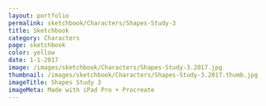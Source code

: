 ```yaml
---
layout: portfolio
permalink: sketchbook/Characters/Shapes-Study-3
title: Sketchbook
category: Characters
page: sketchbook
color: yellow
date: 1-1-2017
image: /images/sketchbook/Characters/Shapes-Study-3.2017.jpg
thumbnail: /images/sketchbook/Characters/Shapes-Study-3.2017.thumb.jpg
imageTitle: Shapes Study 3
imageMeta: Made with iPad Pro + Procreate
---
```

